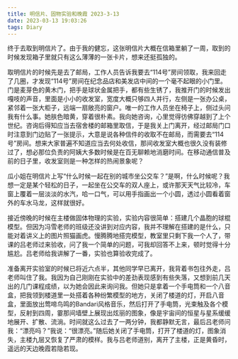 ```yaml
---
title: 明信片、固物实验和晚霞 2023-3-13
date: 2023-03-13 19:03:26
tags: Diary
---
```

终于去取到明信片了。由于我的健忘，这张明信片大概在信箱里躺了一周，取到的时候发现箱子里就只有这么薄薄的一张卡片，想来还挺孤独的。

 取明信片的时候先是去了邮局，工作人员告诉我要去“114号”房间领取，我来回走了几圈，才发现“114号”房间在纪念品店和美发店中间的一个毫不起眼的小门里。门是麦芽色的黄木门，把手是球状金属把手，都有些生锈了，我推开门的时候发出嘎吱的声音，里面是小小的收发室，宽度大概只够四人并行，左侧是一张办公桌，紧邻着一张大柜子，远端一扇敞亮的窗户。唯一的工作人员坐在椅子上，侧过头问我有什么事。她肤色暗黄，穿着很朴素。我向她咨询，心里觉得彷佛穿越到了上个世纪。咨询后得知应当去宿舍楼的邮箱里取信，于是我关上门离开，经过邮局门口时注意到门边贴了一张提示，大意是说各种信件的收取不在邮局，而需要去“114号”房间。想来大家普遍不知道应当去何处收信，那间收发室大概也很久没有装修过了，想必那位负责的阿姨大多数时候是在百无聊赖地消磨时间。在移动通信普及前的日子里，收发室则是一种怎样的热闹景象呢？

 瓜小姐在明信片上写“什么时候一起在别的城市坐公交车？”是啊，什么时候呢？我想一定是某个轻松的日子，一起坐在公交车的双人座上，或许那天天气比较冷，车窗上覆着一层淡淡的水汽，哈一口气，可以用手指画出一个小圆，透过小圆看着窗外的车水马龙，这样就很好。

 接近傍晚的时候在主楼做固体物理的实验，实验内容很简单：搭建几个晶胞的球棍模型。但因为冯雪老师的班级还没讲到对应内容，我并不理解在搭建的是什么，只能对着讲义上的图片照猫画虎。慢腾腾地搭完模型，教室里只剩下我一个人了，带课的吕老师过来验收，问了我一个简单的问题，可我却回答不上来，顿时觉得十分尴尬。吕老师给我讲解了一番，实验也算验收完成了。

准备离开实验室的时候已将近六点半，其他同学早已离开，我背着书包往外走，吕老师叫住了我。我因为自己刚刚在实验中的差劲表现感到有些失落，又想到前几天出的几门课程成绩，以为她会因此来询问我。但她只是拿着一个手电筒和一个八音盒，把我领到楼道里一处搭着各种纷繁模型的地方，关闭了楼道的灯，开启八音盒，里面放出莺啼鸟鸣的Bandari风格音乐，然后打开了手电筒，光束触及各个模型，反射到四周，霎那间墙壁上展现出炫丽的图象，像是宇宙间的恒星与星系缓缓地展开、扩散、流淌。时间就这么过去了一两分钟，我都静默无言，最后吕老师问我：“漂亮吗？”我说：“很漂亮。”随后她关闭了手电筒，打开了楼道的灯，图象消失，主楼九层又恢复了严肃的模样。我与吕老师道别，离开了主楼，正是黄昏时，遥远的天边晚霞若隐若现。